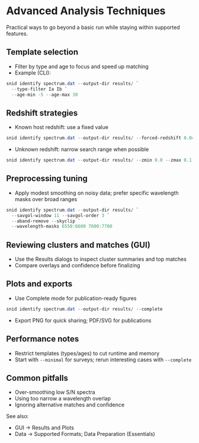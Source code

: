 # Advanced Analysis Techniques

Practical ways to go beyond a basic run while staying within supported features.

## Template selection

- Filter by type and age to focus and speed up matching
- Example (CLI):
```powershell
snid identify spectrum.dat --output-dir results/ `
  --type-filter Ia Ib `
  --age-min -5 --age-max 30
```

## Redshift strategies

- Known host redshift: use a fixed value
```powershell
snid identify spectrum.dat --output-dir results/ --forced-redshift 0.045
```
- Unknown redshift: narrow search range when possible
```powershell
snid identify spectrum.dat --output-dir results/ --zmin 0.0 --zmax 0.1
```

## Preprocessing tuning

- Apply modest smoothing on noisy data; prefer specific wavelength masks over broad ranges
```powershell
snid identify spectrum.dat --output-dir results/ `
  --savgol-window 11 --savgol-order 3 `
  --aband-remove --skyclip `
  --wavelength-masks 6550:6600 7600:7700
```

## Reviewing clusters and matches (GUI)

- Use the Results dialogs to inspect cluster summaries and top matches
- Compare overlays and confidence before finalizing

## Plots and exports

- Use Complete mode for publication-ready figures
```powershell
snid identify spectrum.dat --output-dir results/ --complete
```
- Export PNG for quick sharing; PDF/SVG for publications

## Performance notes

- Restrict templates (types/ages) to cut runtime and memory
- Start with `--minimal` for surveys; rerun interesting cases with `--complete`

## Common pitfalls

- Over-smoothing low S/N spectra
- Using too narrow a wavelength overlap
- Ignoring alternative matches and confidence

See also:
- GUI → Results and Plots
- Data → Supported Formats; Data Preparation (Essentials)